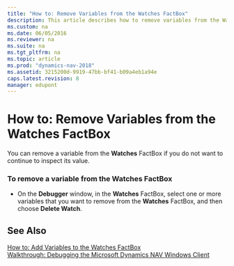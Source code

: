```yaml
---
title: "How to: Remove Variables from the Watches FactBox"
description: This article describes how to remove variables from the Watches FactBox.
ms.custom: na
ms.date: 06/05/2016
ms.reviewer: na
ms.suite: na
ms.tgt_pltfrm: na
ms.topic: article
ms.prod: "dynamics-nav-2018"
ms.assetid: 3215200d-9919-47bb-bf41-b09a4eb1a94e
caps.latest.revision: 8
manager: edupont
---
```

# How to: Remove Variables from the Watches FactBox
You can remove a variable from the **Watches** FactBox if you do not want to continue to inspect its value.  
  
### To remove a variable from the Watches FactBox  
  
-   On the **Debugger** window, in the **Watches** FactBox, select one or more variables that you want to remove from the **Watches** FactBox, and then choose **Delete Watch**.  
  
## See Also  
 [How to: Add Variables to the Watches FactBox](How-to--Add-Variables-to-the-Watches-FactBox.md)   
 [Walkthrough: Debugging the Microsoft Dynamics NAV Windows Client](Walkthrough--Debugging-the-Microsoft-Dynamics-NAV-Windows-Client.md)